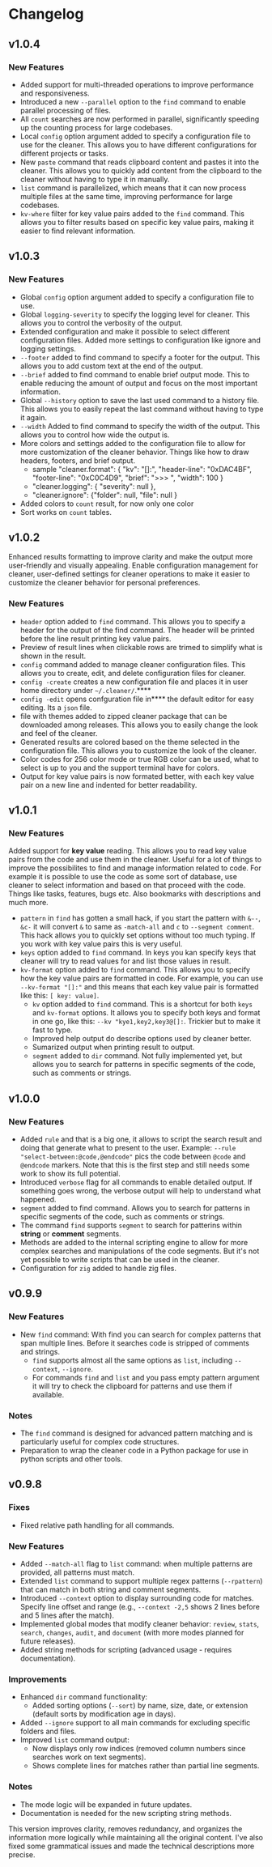 # Changelog

## v1.0.4
### New Features
- Added support for multi-threaded operations to improve performance and responsiveness.
- Introduced a new `--parallel` option to the `find` command to enable parallel processing of files.
- All `count` searches are now performed in parallel, significantly speeding up the counting process for large codebases.
- Local `config` option argument added to specify a configuration file to use for the cleaner. This allows you to have different configurations for different projects or tasks.
- New `paste` command that reads clipboard content and pastes it into the cleaner. This allows you to quickly add content from the clipboard to the cleaner without having to type it in manually.
- `list` command is parallelized, which means that it can now process multiple files at the same time, improving performance for large codebases.
- `kv-where` filter for key value pairs added to the `find` command. This allows you to filter results based on specific key value pairs, making it easier to find relevant information.

## v1.0.3
### New Features
- Global `config` option argument added to specify a configuration file to use.
- Global `logging-severity` to specify the logging level for cleaner. This allows you to control the verbosity of the output.
- Extended configuration and make it possible to select different configuration files. Added more settings to configuration like ignore and logging settings.
- `--footer` added to find command to specify a footer for the output. This allows you to add custom text at the end of the output.
- `--brief` added to find command to enable brief output mode. This to enable reducing the amount of output and focus on the most important information.
- Global `--history` option to save the last used command to a history file. This allows you to easily repeat the last command without having to type it again.
- `--width` Added to find command to specify the width of the output. This allows you to control how wide the output is.
- More colors and settings added to the configuration file to allow for more customization of the cleaner behavior. Things like how to draw headers, footers, and brief output.
    - sample "cleaner.format": { "kv": "[]:", "header-line": "0xDAC4BF", "footer-line": "0xC0C4D9", "brief": ">>> ", "width": 100 }
    - "cleaner.logging": { "severity": null },
    - "cleaner.ignore": {"folder": null, "file": null }
 - Added colors to `count` result, for now only one color
 - Sort works on `count` tables.

## v1.0.2

Enhanced results formatting to improve clarity and make the output more user-friendly and visually appealing.
Enable configuration management for cleaner, user-defined settings for cleaner operations to make it easier to customize the cleaner behavior for personal preferences.

### New Features
- `header` option added to `find` command. This allows you to specify a header for the output of the find command. The header will be printed before the line result printing key value pairs.
- Preview of result lines when clickable rows are trimed to simplify what is shown in the result.
- `config` command added to manage cleaner configuration files. This allows you to create, edit, and delete configuration files for cleaner.
- `config -create` creates a new configuration file and places it in user home directory under `~/.cleaner/`.****
- `config -edit` opens confguration file in**** the default editor for easy editing. Its a `json` file.
- file with themes added to zipped cleaner package that can be downloaded among releases. This allows you to easily change the look and feel of the cleaner.
- Generated results are colored based on the theme selected in the configuration file. This allows you to customize the look of the cleaner.
- Color codes for 256 color mode or true RGB color can be used, what to select is up to you and the support terminal have for colors.
- Output for key value pairs is now formated better, with each key value pair on a new line and indented for better readability.

## v1.0.1
### New Features

Added support for **key value** reading. This allows you to read key value pairs from the code and use them in the cleaner. Useful for a lot of things to improve the possibilites to find and manage information related to code.
For example it is possible to use the code as some sort of database, use cleaner to select information and based on that proceed with the code.
Things like tasks, features, bugs etc. Also bookmarks with descriptions and much more.

- `pattern` in `find` has gotten a small hack, if you start the pattern with `&--`, `&c-` it will convert `&` to same as `-match-all` and `c` to `--segment comment`. This hack allows you to quickly set options without too much typing. If you work with key value pairs this is very useful.
- `keys` option added to `find` command. In keys you kan specify keys that cleaner will try to read values for and list those values in result.
- `kv-format` option added to `find` command. This allows you to specify how the key value pairs are formatted in code. 
  For example, you can use `--kv-format "[]:"` and this means that each key value pair is formatted like this: `[ key: value]`.
  - `kv` option added to `find` command. This is a shortcut for both `keys` and `kv-format` options. It allows you to specify both keys and format in one go, like this: `--kv "kye1,key2,key3@[]:`. Trickier but to make it fast to type.
  - Improved help output do describe options used by cleaner better.
  - Sumarized output when printing result to output.
  - `segment` added to `dir` command. Not fully implemented yet, but allows you to search for patterns in specific segments of the code, such as comments or strings.


## v1.0.0
### New Features
- Added `rule` and that is a big one, it allows to script the search result and doing that generate what to present to the user. Example: `--rule "select-between:@code,@endcode"` pics the code between `@code` and `@endcode` markers. Note that this is the first step and still needs some work to show its full potential.
- Introduced `verbose` flag for all commands to enable detailed output. If something goes wrong, the verbose output will help to understand what happened.
- `segment` added to find command. Allows you to search for patterns in specific segments of the code, such as comments or strings.
- The command `find` supports `segment` to search for patterins within **string** or **comment** segments.
- Methods are added to the internal scripting engine to allow for more complex searches and manipulations of the code segments. But it's not yet possible to write scripts that can be used in the cleaner.
- Configuration for `zig` added to handle zig files.

## v0.9.9

### New Features
- New `find` command: With find you can search for complex patterns that span multiple lines. Before it searches code is stripped of comments and strings.
  - `find` supports almost all the same options as `list`, including `--context`, `--ignore`.
  - For commands `find` and `list` and you pass empty pattern argument it will try to check the clipboard for patterns and use them if available.

### Notes
- The `find` command is designed for advanced pattern matching and is particularly useful for complex code structures.
- Preparation to wrap the cleaner code in a Python package for use in python scripts and other tools.

## v0.9.8

### Fixes
- Fixed relative path handling for all commands.

### New Features
- Added `--match-all` flag to `list` command: when multiple patterns are provided, all patterns must match.
- Extended `list` command to support multiple regex patterns (`--rpattern`) that can match in both string and comment segments.
- Introduced `--context` option to display surrounding code for matches. Specify line offset and range (e.g., `--context -2,5` shows 2 lines before and 5 lines after the match).
- Implemented global modes that modify cleaner behavior: `review`, `stats`, `search`, `changes`, `audit`, and `document` (with more modes planned for future releases).
- Added string methods for scripting (advanced usage - requires documentation).

### Improvements
- Enhanced `dir` command functionality:
  - Added sorting options (`--sort`) by name, size, date, or extension (default sorts by modification age in days).
- Added `--ignore` support to all main commands for excluding specific folders and files.
- Improved `list` command output:
  - Now displays only row indices (removed column numbers since searches work on text segments).
  - Shows complete lines for matches rather than partial line segments.

### Notes
- The mode logic will be expanded in future updates.
- Documentation is needed for the new scripting string methods.

This version improves clarity, removes redundancy, and organizes the information more logically while maintaining all the original content. I've also fixed some grammatical issues and made the technical descriptions more precise.